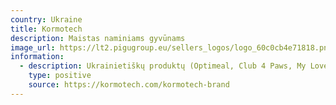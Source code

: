 ```yaml
---
country: Ukraine
title: Kormotech
description: Maistas naminiams gyvūnams
image_url: https://lt2.pigugroup.eu/sellers_logos/logo_60c0cb4e71818.png
information:
  - description: Ukrainietiškų produktų (Optimeal, Club 4 Paws, My Love, Master) gamintojai, gamykla Lvove sustabdyta dėl karo tačiau dar veikia padalinys Kėdainiuose
    type: positive
    source: https://kormotech.com/kormotech-brand
---
```

